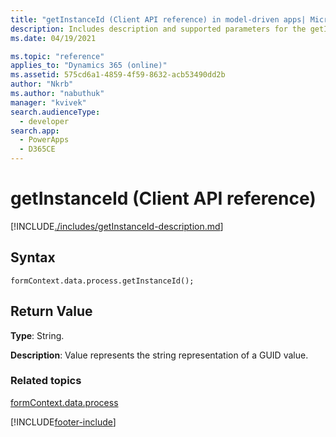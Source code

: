 ```yaml
---
title: "getInstanceId (Client API reference) in model-driven apps| MicrosoftDocs"
description: Includes description and supported parameters for the getInstanceId method.
ms.date: 04/19/2021

ms.topic: "reference"
applies_to: "Dynamics 365 (online)"
ms.assetid: 575cd6a1-4859-4f59-8632-acb53490dd2b
author: "Nkrb"
ms.author: "nabuthuk"
manager: "kvivek"
search.audienceType: 
  - developer
search.app: 
  - PowerApps
  - D365CE
---
```

# getInstanceId (Client API reference)



[!INCLUDE[./includes/getInstanceId-description.md](./includes/getInstanceId-description.md)]

## Syntax

`formContext.data.process.getInstanceId();`

## Return Value

**Type**: String. 

**Description**: Value represents the string representation of a GUID value.

### Related topics

[formContext.data.process](../../formContext-data-process.md)
 




[!INCLUDE[footer-include](../../../../../../includes/footer-banner.md)]